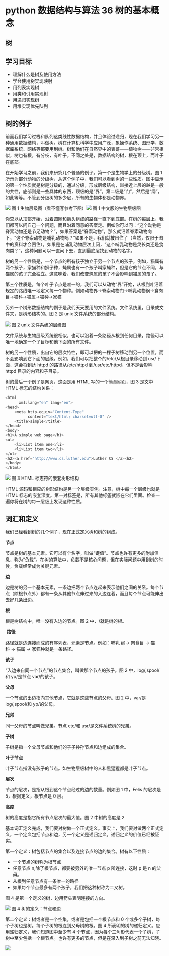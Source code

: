 # python 数据结构与算法 36 树的基本概念

## 树

## 学习目标

*   理解什么是树及使用方法
*   学会使用树实现映射
*   用列表实现树
*   用类和引用实现树
*   用递归实现树
*   用堆实现优先队列

## 树的例子

前面我们学习过栈和队列这类线性数据结构，并且体验过递归，现在我们学习另一种通用数据结构，叫做树。树在计算机科学中应用广泛，象操作系统、图形学、数据库系统、网络等都要用到树。树和他们在自然界中的表哥——植物树——非常相似，树也有根，有分枝，有叶子。不同之处是，数据结构的树，根在顶上，而叶子在底部。

在开始学习之前，我们来研究几个普通的例子。第一个是生物学上的分级树。图 1 所示为部分动物的分级树，从这个例子中，我们可以看到树的一些性质。图中显示的第一个性质就是树是分级的，通过分级，形成层级结构，越接近上层的越是一般的共性，底部则是一些具体的东西，顶级的是“界”，第二级是“门”，然后是“纲”，如此等等。不管到分级树的多少层，所有的生物体都是动物界。

![](img/a28b86087700aa8ea4e30aa5e0747759.jpg)
图 1 生物层级图（看不懂写参考下图）![](img/e9f383209be72de56f593938bc5b0a34.jpg)
图 1 中文版的生物层级图

你查以从顶部开始，沿着圆圈和箭头组成的路径一直下到底部。在树的每层上，我们都可以问自己一个问题，而且沿着同意的答案走。例如你可以问：“这个动物是脊索动物还是节足动物？”，如果答案是“脊索动物”，那么就沿着脊索动物向下，“这个脊索动物是哺乳动物吗？”如果不是，我们就被困住了（当然，仅限于图中的资料才会困住），如果是在哺乳动物层次上问，“这个哺乳动物是灵长类还是食肉类？”，这种问题可以一直问下去，直到最底层找到动物的名字。

树的另一个性质是，一个节点的所有孩子独立于另一个节点的孩子，例如，猫属有两个孩子，家猫种和狮子种，蝇属也有一个孩子叫家蝇种，但是它的节点不同，与猫属的孩子完全独立。这意味着，我们改变蝇属的孩子不会影响到猫属的孩子。

第三个性质是，每个叶子节点是唯一的，我们可以从动物“界”开始，从根到叶沿着规定的路线唯一地定义每一个物种。例如动物界→脊索动物门→哺乳动物纲→食肉目→猫科→猫属→猫种→家猫

另外一个树形数据结构的例子是我们天天要用的文件系统。文件系统里，目录或文件夹，是树形结构的。图 2 是 unix 文件系统的部分结构。

![](img/3910f62a08e57b4484de46713af12263.jpg)
图 2 unix 文件系统的层级图

文件系统与生物层级系统很相似，也可以沿着一条路径从根到任何目录，路径可以唯一地确定一个子目标和他下面的所有文件。

树的另一个性质，出自它的层次特性，即可以把的一棵子树移动到另一个位置，而不会影响到它下面的层级。例如，我们可以把整个的/etc/从根目录移动到 usr/下面，这会将到达 httpd 的路径从/etc/httpd 到/usr/etc/httpd，但不是会影响 httpd 目录的内容和子目录。

树的最后一个例子是网页，这面是用 HTML 写的一个简章网页，图 3 是文中 HTML 标志的结构关系：

```py
<html 
      xml:lang="en" lang="en">
<head>
    <meta http-equiv="Content-Type"
          content="text/html; charset=utf-8" />
    <title>simple</title>
</head>
<body>
<h1>A simple web page</h1>
<ul>
    <li>List item one</li>
    <li>List item two</li>
</ul>
<h2><a href="http://www.cs.luther.edu">Luther CS </a><h2>
</body>
</html>

```

![](img/99b6d637804ea503cc434243477bff8d.jpg)
图 3 HTML 标志符的嵌套树形结构

HTML 源码和相应的树形结构是另一个层级实例。注意，树中每一个层级也就是 HTML 标志的嵌套深度。第一对标签是<html></html>，所有其他标签就嵌在它们里面。检查一遍你将在树的每一层级上发现这种性质。

## 词汇和定义

我们已经看到树的几个例子，现在正式定义树和树的组成。

**节点**

节点是树的基本元素。它可以有个名字，叫做“键值”。节点也许有更多的附加信息，称为“负载”。在树的算法中，负载不是核心问题，但在实际问题中用到树的时候，负载经常成为关键元素。

**边**

边是树的另一个基本元素，一条边把两个节点连起来表示他们之间的关系。每个节点（除根节点外）都有一条从其他节点伸过来的入边连着，而且每个节点可能伸出去好几条出边。

**根**

根是树结构中，唯一没有入边的节点。图 2 中，/就是树的根。

 **路径**

路径就是边连接而成的有序列表，元素是节点。例如：哺乳 纲→ 肉食目 → 猫科 → 猫属 → 家猫种就是一条路径。

**孩子**

“入边来自同一个节点”的节点集合，叫做那个节点的孩子。图 2 中，log/,spool/和 yp/是节点 var/的孩子。

**父母**

一个节点的出边指向其他节点，它就是这些节点的父母。图 2 中，var/是 log/,spool/和 yp/的父母。

**兄弟**

同一父母的节点叫做兄弟。节点 etc/和 usr/是文件系统树的兄弟。

**子树**

子树是指一个父母节点和他们的子子孙孙节点和边组成的集合。

**叶子节点**

叶子节点指没有孩子的节点。如生物层级树中的人和黑猩猩都是叶子节点。

**层次**

节点的层次，是指从根到这个节点经过的边的数量。例如图 1 中，Felis 的层次是 5，根据定义，根节点是 0 层。

**高度**

树的高度是指它所有节点层次的最大值。图 2 中树的高度是 2

基本词汇定义完成，我们要对树做一个正式定义。事实上，我们要对做两个正式定义，一个定义包括节点和边，另一个定义是递归定义。递归定义的价值已经被证实。

第一个定义：树包括节点的集合以及连接节点的边的集合。树有以下性质：

*   一个节点的树称为根节点
*   任意节点 n,除了根节点，都要被另外的唯一节点 p 所连接，这时 p 是 n 的父母。
*   从根到任意节点有一条唯一的路径
*   如果每个节点最多有两个孩子，我们把这种树称为二叉树。

图 4 是第一个定义的树，边用箭头表明连接的方向。

![](img/5bf191da5a74173c8a42d70a8101a101.jpg)
图 4 树的定义：节点和边

第二个定义：树或者是一个空集，或者是包括一个根节点和 0 个或多个子树，每个子树也是树。每个子树的根连到父母树的根。图 4 所表明的树的递归定义。应用递归定义，我们知道图中至少有 4 个节点，因为每个三角形代表一个子树，子树中至少包括一个根节点。也许有更多的节点，但是在深入到子树之前无法知晓。

![](img/e2284f7b5ba515770fd25bf5399bacf6.jpg)